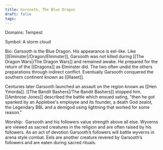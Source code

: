 ```yaml
---
title: Garsooth, The Blue Dragon
draft: false
tags:
---
```

 Domains: Tempest

Symbol: A storm cloud

Bio: Garsooth is the Blue Dragon. His appearance is eel-like. Like [[Elminster|/Dragon/Elminster]], Garsooth was not killed during [[The Dragon Wars|/The Dragon Wars]] and remained awake. He prepared for the return of the [[Dragons]] as Elminster did. The two often undid the others preparations through indirect conflict. Eventually Garsooth conquered the southern continent known as [[Illaset]]. 

Centuries later Garsooth launched an assault on the region known as [[Hen Ymorda]]. [[The Bandit Bashers|/The Bandit Bashers]] stopped him. [[Ambrose Jones]] described the battle which ensued sating, "then he got spanked by an Applebee's employee and its founder, a death God zealot, the Legendary BBL and a demigod using lightning that worked for some reason."

Worship:  Garsooth and his followers value strength above all else. Wyverns are viewed as sacred creatures in the religion and are often raised by his followers. As an act of devotion Garsooth’s followers will battle wyverns in arena style combat. Eels are another creature revered by Garsooth’s followers and are eaten during sacred rituals.